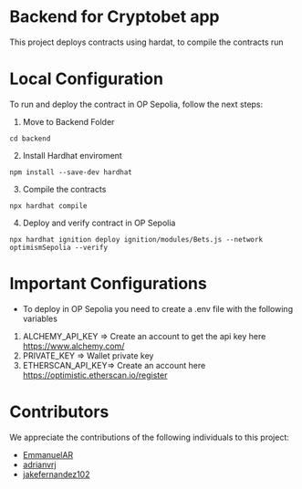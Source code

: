 # Backend for Cryptobet app

This project deploys contracts using hardat, to compile the contracts run

# Local Configuration
To run and deploy the contract in OP Sepolia, follow the next steps:

1. Move to Backend Folder
```shell
cd backend
```
2. Install Hardhat enviroment
```shell
npm install --save-dev hardhat
```
3. Compile the contracts
```shell
npx hardhat compile
```
4. Deploy and verify contract in OP Sepolia
```shell
npx hardhat ignition deploy ignition/modules/Bets.js --network optimismSepolia --verify
```

# Important Configurations 
- To deploy in OP Sepolia you need to create a .env file with the following variables
1. ALCHEMY_API_KEY  => Create an account to get the api key here https://www.alchemy.com/ 
2. PRIVATE_KEY      => Wallet private key 
3. ETHERSCAN_API_KEY=> Create an account here https://optimistic.etherscan.io/register

# Contributors
We appreciate the contributions of the following individuals to this project:
- [EmmanuelAR](https://github.com/EmmanuelAR)
- [adrianvrj](https://github.com/adrianvrj)
- [jakefernandez102](https://github.com/jakefernandez102)
